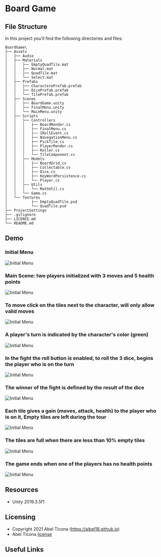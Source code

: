 # Board Game

## File Structure

In this project you'll find the following directories and files:

```
BoardGame\
├── Assets
│   ├── Audio
│   ├── Materials
│   │   ├── EmptyQuadTile.mat
│   │   ├── Normal.mat
│   │   ├── QuadTile.mat
│   │   └── Select.mat
│   ├── Prefabs
│   │   ├── CharacterePrefab.prefab
│   │   ├── DicePrefab.prefab
│   │   └── TilePrefab.prefab
│   ├── Scenes
│   │   ├── BoardGame.unity
│   │   ├── FinalMenu.unity
│   │   └── MainMenu.unity
│   ├── Scripts
│   │   ├── Controllers
│   │   │   ├── BoardRender.cs
│   │   │   ├── FinalMenu.cs
│   │   │   ├── IRollEvent.cs
│   │   │   ├── NavegationMenu.cs
│   │   │   ├── PickTile.cs
│   │   │   ├── PlayerRender.cs
│   │   │   ├── Roller.cs
│   │   │   └── TileComponent.cs
│   │   ├── Models
│   │   │   ├── BoardGrid.cs
│   │   │   ├── Collectable.cs
│   │   │   ├── Dice.cs
│   │   │   ├── KeyWordPersistence.cs
│   │   │   └── Player.cs
│   │   ├── Utils
│   │   │   └── MathUtil.cs
│   │   └── Game.cs
│   └── Textures
│   		├── EmptyQuadTile.psd
│   		└── QuadTile.psd
├── ProjectSettings
├── .gitignore
├── LICENCE.md
└── README.md
```

## Demo
### Initial Menu
![Initial Menu](Doc/scene1.png)

### Main Scene: two players initialized with 3 moves and 5 health points
![Initial Menu](Doc/scene2.png)

### To move click on the tiles next to the character, will only allow valid moves
![Initial Menu](Doc/scene3.png)

### A player's turn is indicated by the character's color (green)
![Initial Menu](Doc/scene4.png)

### In the fight the roll button is enabled, to roll the 3 dice, begins the player who is on the turn
![Initial Menu](Doc/scene5.png)

### The winner of the fight is defined by the result of the dice
![Initial Menu](Doc/scene6.png)

### Each tile gives a gain (moves, attack, health) to the player who is on it, Empty tiles are left during the tour
![Initial Menu](Doc/scene7.png)

### The tiles are full when there are less than 10% empty tiles
![Initial Menu](Doc/scene8.png)

### The game ends when one of the players has no health points
![Initial Menu](Doc/scene9.png)

## Resources
- Unity 2019.3.5f1

## Licensing

- Copyright 2021 Abel Ticona (https://aibel18.github.io)
- Abel Ticona [license](LICENSE.md)

## Useful Links